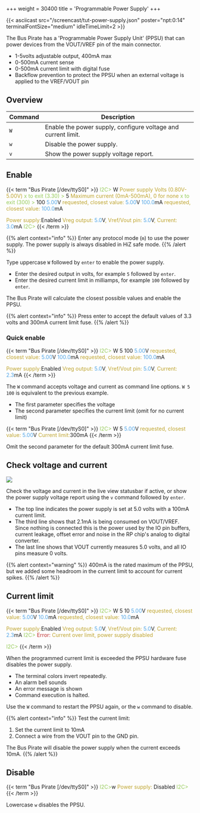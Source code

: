 +++
weight = 30400
title = 'Programmable Power Supply'
+++

{{< asciicast src="/screencast/tut-power-supply.json" poster="npt:0:14" terminalFontSize="medium" idleTimeLimit=2 >}}

The Bus Pirate has a 'Programmable Power Supply Unit' (PPSU) that can power devices from the VOUT/VREF pin of the main connector.

- 1-5volts adjustable output, 400mA max
- 0-500mA current sense 
- 0-500mA current limit with digital fuse
- Backflow prevention to protect the PPSU when an external voltage is applied to the VREF/VOUT pin

## Overview

|Command|Description|
|---|---|
|```W```|Enable the power supply, configure voltage and current limit.|
|```w```|Disable the power supply.|
|```v```|Show the power supply voltage report.|

## Enable
{{< term "Bus Pirate [/dev/ttyS0]" >}}
<span style="color:#96cb59">I2C></span> W
<span style="color:#bfa530">Power supply
Volts (0.80V-5.00V)</span>
<span style="color:#96cb59">x to exit (3.30) ></span> 5
<span style="color:#bfa530">Maximum current (0mA-500mA), 0 for none</span>
<span style="color:#96cb59">x to exit (300) ></span> 100
<span style="color:#53a6e6">5.00</span>V<span style="color:#bfa530"> requested, closest value: <span style="color:#53a6e6">5.00</span></span>V
<span style="color:#53a6e6">100.0</span>mA<span style="color:#bfa530"> requested, closest value: <span style="color:#53a6e6">100.0</span></span>mA

<span style="color:#bfa530">Power supply:</span>Enabled
<span style="color:#bfa530">Vreg output: <span style="color:#53a6e6">5.0</span></span>V<span style="color:#bfa530">, Vref/Vout pin: <span style="color:#53a6e6">5.0</span></span>V<span style="color:#bfa530">, Current: <span style="color:#53a6e6">3.0</span></span>mA<span style="color:#bfa530">
</span>
<span style="color:#96cb59">I2C></span> 
{{< /term >}}

{{% alert context="info" %}}
Enter any protocol mode (```m```) to use the power supply. The power supply is always disabled in HiZ safe mode.
{{% /alert %}}

Type uppercase ```W``` followed by ```enter``` to enable the power supply. 

- Enter the desired output in volts, for example ```5``` followed by ```enter```.
- Enter the desired current limit in milliamps, for example ```100``` followed by ```enter```.

The Bus Pirate will calculate the closest possible values and enable the PPSU.

{{% alert context="info" %}}
Press enter to accept the default values of 3.3 volts and 300mA current limit fuse.
{{% /alert %}}

### Quick enable

{{< term "Bus Pirate [/dev/ttyS0]" >}}
<span style="color:#96cb59">I2C></span> W 5 100
<span style="color:#53a6e6">5.00</span>V<span style="color:#bfa530"> requested, closest value: <span style="color:#53a6e6">5.00</span></span>V
<span style="color:#53a6e6">100.0</span>mA<span style="color:#bfa530"> requested, closest value: <span style="color:#53a6e6">100.0</span></span>mA

<span style="color:#bfa530">Power supply:</span>Enabled
<span style="color:#bfa530">Vreg output: <span style="color:#53a6e6">5.0</span></span>V<span style="color:#bfa530">, Vref/Vout pin: <span style="color:#53a6e6">5.0</span></span>V<span style="color:#bfa530">, Current: <span style="color:#53a6e6">2.3</span></span>mA<span style="color:#bfa530">
</span>
{{< /term >}}

The ```W``` command accepts voltage and current as command line options. ```W 5 100``` is equivalent to the previous example.
- The first parameter specifies the voltage
- The second parameter specifies the current limit (omit for no current limit)

{{< term "Bus Pirate [/dev/ttyS0]" >}}
<span style="color:#96cb59">I2C></span> W 5
<span style="color:#53a6e6">5.00</span>V<span style="color:#bfa530"> requested, closest value: <span style="color:#53a6e6">5.00</span></span>V
<span style="color:#bfa530">Current limit:</span>300mA
{{< /term >}}

Omit the second parameter for the default 300mA current limit fuse.

## Check voltage and current

![](/images/docs/fw/psu-statusbar1a.png)

Check the voltage and current in the live view statusbar if active, or show the power supply voltage report using the ```v``` command followed by ```enter```.

- The top line indicates the power supply is set at 5.0 volts with a 100mA current limit. 
- The third line shows that 2.1mA is being consumed on VOUT/VREF. Since nothing is connected this is the power used by the IO pin buffers, current leakage, offset error and noise in the RP chip's analog to digital converter.
- The last line shows that VOUT currently measures 5.0 volts, and all IO pins measure 0 volts.

{{% alert context="warning" %}}
400mA is the rated maximum of the PPSU, but we added some headroom in the current limit to account for current spikes.
{{% /alert %}}

## Current limit

{{< term "Bus Pirate [/dev/ttyS0]" >}}
<span style="color:#96cb59">I2C></span> W 5 10
<span style="color:#53a6e6">5.00</span>V<span style="color:#bfa530"> requested, closest value: <span style="color:#53a6e6">5.00</span></span>V
<span style="color:#53a6e6">10.0</span>mA<span style="color:#bfa530"> requested, closest value: <span style="color:#53a6e6">10.0</span></span>mA

<span style="color:#bfa530">Power supply:</span>Enabled
<span style="color:#bfa530">Vreg output: <span style="color:#53a6e6">5.0</span></span>V<span style="color:#bfa530">, Vref/Vout pin: <span style="color:#53a6e6">5.0</span></span>V<span style="color:#bfa530">, Current: <span style="color:#53a6e6">2.3</span></span>mA<span style="color:#bfa530">
</span>
<span style="color:#96cb59">I2C></span>
<span style="color:#bf3030">Error:<span style="color:#bfa530"> Current over limit, power supply disabled</span></span>

<span style="color:#96cb59">I2C></span> 
{{< /term >}}

When the programmed current limit is exceeded the PPSU hardware fuse disables the power supply. 
- The terminal colors invert repeatedly.
- An alarm bell sounds
- An error message is shown 
- Command execution is halted. 

Use the ```W``` command to restart the PPSU again, or the ```w``` command to disable.

{{% alert context="info" %}}
Test the current limit:
1. Set the current limit to 10mA
2. Connect a wire from the VOUT pin to the GND pin. 

The Bus Pirate will disable the power supply when the current exceeds 10mA.
{{% /alert %}}

## Disable

{{< term "Bus Pirate [/dev/ttyS0]" >}}
<span style="color:#96cb59">I2C></span>w
<span style="color:#bfa530"><span style="color:#bfa530">Power supply: </span></span>Disabled
<span style="color:#96cb59">I2C></span> 
{{< /term >}}

Lowercase ```w``` disables the PPSU.
